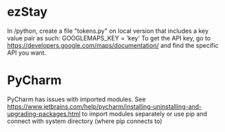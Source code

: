# ezStay
In /python, create a file "tokens.py" on local version that includes a key value pair as such: GOOGLEMAPS_KEY = 'key'
To get the API key, go to https://developers.google.com/maps/documentation/ and find the specific API you want.

# PyCharm
PyCharm has issues with imported modules. See https://www.jetbrains.com/help/pycharm/installing-uninstalling-and-upgrading-packages.html
to import modules separately or use pip and connect with system directory (where pip connects to)